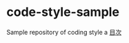 # code-style-sample
Sample repository of coding style
a
[目次](https://akira-matsumoto-ss.github.io/code-style-sample/)

